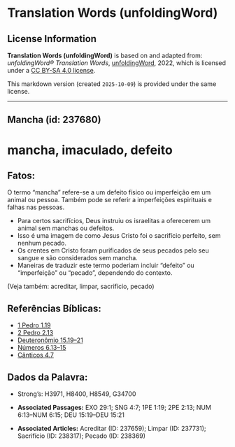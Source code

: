 # Translation Words (unfoldingWord)

## License Information

**Translation Words (unfoldingWord)** is based on and adapted from: _unfoldingWord® Translation Words_, [unfoldingWord](https://unfoldingword.org/utw), 2022, which is licensed under a [CC BY-SA 4.0 license](https://creativecommons.org/licenses/by-sa/4.0/legalcode.en).

This markdown version (created `2025-10-09`) is provided under the same license.



--------------------------------

## Mancha (id: 237680)

mancha, imaculado, defeito
==========================

Fatos:
------

O termo “mancha” refere\-se a um defeito físico ou imperfeição em um animal ou pessoa. Também pode se referir a imperfeições espirituais e falhas nas pessoas.

* Para certos sacrifícios, Deus instruiu os israelitas a oferecerem um animal sem manchas ou defeitos.
* Isso é uma imagem de como Jesus Cristo foi o sacrifício perfeito, sem nenhum pecado.
* Os crentes em Cristo foram purificados de seus pecados pelo seu sangue e são considerados sem mancha.
* Maneiras de traduzir este termo poderiam incluir “defeito” ou “imperfeição” ou “pecado”, dependendo do contexto.

(Veja também: acreditar, limpar, sacrifício, pecado)

Referências Bíblicas:
---------------------

* [1 Pedro 1\.19](https://ref.ly/1Pet1:19)
* [2 Pedro 2\.13](https://ref.ly/2Pet2:13)
* [Deuteronômio 15\.19–21](https://ref.ly/Deut15:19-Deut15:21)
* [Números 6\.13–15](https://ref.ly/Num6:13-Num6:15)
* [Cânticos 4\.7](https://ref.ly/Song4:7)

Dados da Palavra:
-----------------

* Strong’s: H3971, H8400, H8549, G34700

* **Associated Passages:** EXO 29:1; SNG 4:7; 1PE 1:19; 2PE 2:13; NUM 6:13–NUM 6:15; DEU 15:19–DEU 15:21
* **Associated Articles:** Acreditar (ID: 237659); Limpar (ID: 237731); Sacrifício (ID: 238317); Pecado (ID: 238369)

